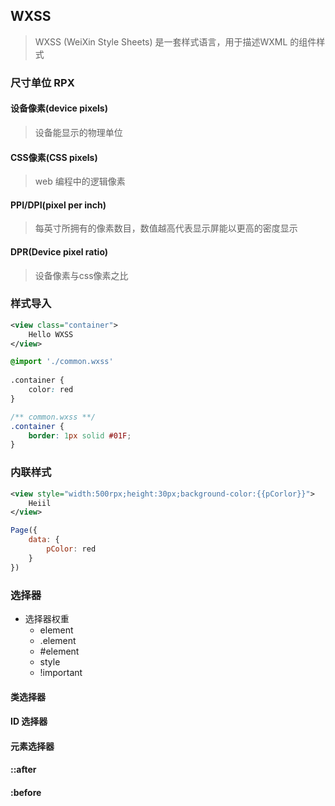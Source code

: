 ## WXSS

> WXSS (WeiXin Style Sheets)  是⼀套样式语⾔，⽤于描述WXML 的组件样式 



### 尺寸单位 RPX

#### 设备像素(device pixels)

> 设备能显示的物理单位

#### CSS像素(CSS pixels)

> web 编程中的逻辑像素

#### PPI/DPI(pixel per inch)

> 每英寸所拥有的像素数目，数值越高代表显示屏能以更高的密度显示

#### DPR(Device pixel ratio)

> 设备像素与css像素之比

### 样式导入

```xml
<view class="container">
	Hello WXSS
</view>
```

```css
@import './common.wxss'
    
.container {
    color: red
}

/** common.wxss **/
.container {
    border: 1px solid #01F;
}
```



### 内联样式

```xml
<view style="width:500rpx;height:30px;background-color:{{pCorlor}}">
    Heiil
</view>
```

```javascript
Page({
    data: {
        pColor: red
    }
})
```



### 选择器

* 选择器权重
  * element
  * .element
  * #element
  * style
  * !important

#### 类选择器

#### ID 选择器

#### 元素选择器

#### ::after

#### :before